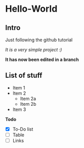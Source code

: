 # Hello-World
## Intro
Just following the github tutorial

_It is a very simple project :)_

**It has now been edited in a branch**

## List of stuff
* Item 1
* Item 2
  * Item 2a
  * Item 2b
* Item 3

__Todo__
-[x] To-Do list
-[ ] Table
-[ ] Links
